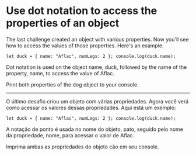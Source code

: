 # Use dot notation to access the properties of an object

The last challenge created an object with various properties. Now you'll see how to access the values of those properties. Here's an example:

`let duck = {
  name: "Aflac",
  numLegs: 2
};
console.log(duck.name);`

Dot notation is used on the object name, duck, followed by the name of the property, name, to access the value of Aflac.

Print both properties of the dog object to your console.

---

O último desafio criou um objeto com várias propriedades. Agora você verá como acessar os valores dessas propriedades. Aqui está um exemplo:

`let duck = {
  name: "Aflac",
  numLegs: 2
};
console.log(duck.name);`

A notação de ponto é usada no nome do objeto, pato, seguido pelo nome da propriedade, nome, para acessar o valor de Aflac.

Imprima ambas as propriedades do objeto cão em seu console. 

